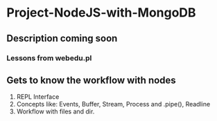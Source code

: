 # Project-NodeJS-with-MongoDB

## Description coming soon

### Lessons from webedu.pl

## Gets to know the workflow with nodes
1. REPL Interface
2. Concepts like: Events, Buffer, Stream, Process and .pipe(), Readline
3. Workflow with files and dir.
